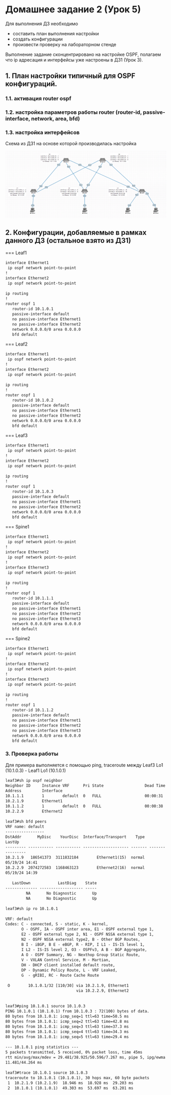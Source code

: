 # Домашнее задание 2 (Урок 5)

Для выполнения ДЗ необходимо
- составить план выполнения настройки
- создать конфигурации
- произвести проверку на лабораторном стенде

Выполнение задание сконцентрировано на настройке OSPF, полагаем что ip адресация и интерфейсы уже настроены в ДЗ1 (Урок 3).

## 1. План настройки типичный для OSPF конфигураций.

### 1.1. активация router ospf
### 1.2. настройка параметров работы router (router-id, passive-interface, network, area, bfd)
### 1.3. настройка интерфейсов

Схема из ДЗ1 на основе которой производилась настройка

![](pictures/Topo.PNG)


## 2. Конфигурации, добавляемые в рамках данного ДЗ (остальное взято из ДЗ1)

=== Leaf1

```
interface Ethernet1
 ip ospf network point-to-point
!
interface Ethernet2
 ip ospf network point-to-point

ip routing
!
router ospf 1
   router-id 10.1.0.1
   passive-interface default
   no passive-interface Ethernet1
   no passive-interface Ethernet2
   network 0.0.0.0/0 area 0.0.0.0
   bfd default
```

=== Leaf2

```
interface Ethernet1
 ip ospf network point-to-point
!
interface Ethernet2
 ip ospf network point-to-point

ip routing
!
router ospf 1
   router-id 10.1.0.2
   passive-interface default
   no passive-interface Ethernet1
   no passive-interface Ethernet2
   network 0.0.0.0/0 area 0.0.0.0
   bfd default
```

=== Leaf3

```
interface Ethernet1
 ip ospf network point-to-point
!
interface Ethernet2
 ip ospf network point-to-point

ip routing
!
router ospf 1
   router-id 10.1.0.3
   passive-interface default
   no passive-interface Ethernet1
   no passive-interface Ethernet2
   network 0.0.0.0/0 area 0.0.0.0
   bfd default
```

=== Spine1

```
interface Ethernet1
 ip ospf network point-to-point
!
interface Ethernet2
 ip ospf network point-to-point
!
interface Ethernet3
 ip ospf network point-to-point

ip routing
!
router ospf 1
   router-id 10.1.1.1
   passive-interface default
   no passive-interface Ethernet1
   no passive-interface Ethernet2
   no passive-interface Ethernet3
   network 0.0.0.0/0 area 0.0.0.0
   bfd default
```

=== Spine2

```
interface Ethernet1
 ip ospf network point-to-point
!
interface Ethernet2
 ip ospf network point-to-point
!
interface Ethernet3
 ip ospf network point-to-point

ip routing
!
router ospf 1
   router-id 10.1.1.2
   passive-interface default
   no passive-interface Ethernet1
   no passive-interface Ethernet2
   no passive-interface Ethernet3
   network 0.0.0.0/0 area 0.0.0.0
   bfd default
```

### 3. Проверка работы

Для примера выполняется с помощью ping, traceroute между Leaf3 Lo1 (10.1.0.3) - Leaf1 Lo1 (10.1.0.1)

~~~
leaf3#sh ip ospf neighbor
Neighbor ID     Instance VRF      Pri State                  Dead Time   Address         Interface
10.1.1.1        1        default  0   FULL                   00:00:31    10.2.1.9        Ethernet1
10.1.1.2        1        default  0   FULL                   00:00:38    10.2.2.9        Ethernet2

leaf3#sh bfd peers
VRF name: default
-----------------
DstAddr       MyDisc    YourDisc  Interface/Transport    Type           LastUp
--------- ----------- ----------- -------------------- ------- ----------------
10.2.1.9   186541373  3111832184        Ethernet1(15)  normal   05/19/24 14:41
10.2.2.9  2074272583  1168463123        Ethernet2(16)  normal   05/19/24 14:39

   LastDown            LastDiag    State
-------------- ------------------- -----
         NA       No Diagnostic       Up
         NA       No Diagnostic       Up

leaf3#sh ip ro 10.1.0.1

VRF: default
Codes: C - connected, S - static, K - kernel,
       O - OSPF, IA - OSPF inter area, E1 - OSPF external type 1,
       E2 - OSPF external type 2, N1 - OSPF NSSA external type 1,
       N2 - OSPF NSSA external type2, B - Other BGP Routes,
       B I - iBGP, B E - eBGP, R - RIP, I L1 - IS-IS level 1,
       I L2 - IS-IS level 2, O3 - OSPFv3, A B - BGP Aggregate,
       A O - OSPF Summary, NG - Nexthop Group Static Route,
       V - VXLAN Control Service, M - Martian,
       DH - DHCP client installed default route,
       DP - Dynamic Policy Route, L - VRF Leaked,
       G  - gRIBI, RC - Route Cache Route

 O        10.1.0.1/32 [110/30] via 10.2.1.9, Ethernet1
                               via 10.2.2.9, Ethernet2


leaf3#ping 10.1.0.1 source 10.1.0.3
PING 10.1.0.1 (10.1.0.1) from 10.1.0.3 : 72(100) bytes of data.
80 bytes from 10.1.0.1: icmp_seq=1 ttl=63 time=50.5 ms
80 bytes from 10.1.0.1: icmp_seq=2 ttl=63 time=42.8 ms
80 bytes from 10.1.0.1: icmp_seq=3 ttl=63 time=37.3 ms
80 bytes from 10.1.0.1: icmp_seq=4 ttl=63 time=34.3 ms
80 bytes from 10.1.0.1: icmp_seq=5 ttl=63 time=29.4 ms

--- 10.1.0.1 ping statistics ---
5 packets transmitted, 5 received, 0% packet loss, time 45ms
rtt min/avg/max/mdev = 29.481/38.925/50.596/7.267 ms, pipe 5, ipg/ewma 11.481/44.264 ms

leaf3#trace 10.1.0.1 source 10.1.0.3
traceroute to 10.1.0.1 (10.1.0.1), 30 hops max, 60 byte packets
 1  10.2.1.9 (10.2.1.9)  18.946 ms  18.928 ms  29.203 ms
 2  10.1.0.1 (10.1.0.1)  49.303 ms  53.697 ms  63.201 ms
~~~
